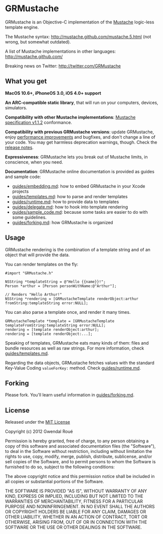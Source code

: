 GRMustache
==========

GRMustache is an Objective-C implementation of the [Mustache](http://mustache.github.com/) logic-less template engine.

The Mustache syntax: http://mustache.github.com/mustache.5.html (not wrong, but somewhat outdated).

A list of Mustache implementations in other languages: http://mustache.github.com/

Breaking news on Twitter: http://twitter.com/GRMustache


What you get
------------

**MacOS 10.6+, iPhoneOS 3.0, iOS 4.0+ support**

**An ARC-compatible static library**, that will run on your computers, devices, simulators.

**Compatibility with other Mustache implementations**: [Mustache specification v1.1.2](https://github.com/mustache/spec) conformance.
    
**Compatibility with previous GRMustache versions**: update GRMustache, enjoy [performance improvements](https://github.com/groue/GRMustacheBenchmark) and bugfixes, and don't change a line of your code. You may get harmless deprecation warnings, though. Check the [release notes](GRMustache/blob/master/RELEASE_NOTES.md).

**Expressiveness**: GRMustache lets you break out of Mustache limits, in conscience, when you need.

**Documentation**: GRMustache online documentation is provided as guides and sample code:

- [guides/embedding.md](GRMustache/blob/master/guides/embedding.md): how to embed GRMustache in your Xcode projects
- [guides/templates.md](GRMustache/blob/master/guides/templates.md): how to parse and render templates
- [guides/runtime.md](GRMustache/blob/master/guides/runtime.md): how to provide data to templates
- [guides/delegate.md](GRMustache/blob/master/guides/delegate.md): how to hook into template rendering
- [guides/sample_code.md](GRMustache/blob/master/guides/sample_code.md): because some tasks are easier to do with some guidelines.
- [guides/forking.md](GRMustache/blob/master/guides/forking.md): how GRMustache is organized

Usage
-----

GRMustache rendering is the combination of a template string and of an object that will provide the data.

You can render templates on the fly:

```objc
#import "GRMustache.h"

NSString *templateString = @"Hello {{name}}!";
Person *arthur = [Person personWithName:@"Arthur"];

// Renders "Hello Arthur!"
NSString *rendering = [GRMustacheTemplate renderObject:arthur fromString:templateString error:NULL];
```

You can also parse a template once, and render it many times.

```objc
GRMustacheTemplate *template = [GRMustacheTemplate templateFromString:templateString error:NULL];
rendering = [template renderObject:arthur];
rendering = [template renderObject:...];
```

Speaking of templates, GRMustache eats many kinds of them: files and bundle resources as well as raw strings. For more information, check [guides/templates.md](GRMustache/blob/master/guides/templates.md).

Regarding the data objects, GRMustache fetches values with the standard Key-Value Coding `valueForKey:` method. Check [guides/runtime.md](GRMustache/blob/master/guides/runtime.md).


Forking
-------

Please fork. You'll learn useful information in [guides/forking.md](GRMustache/blob/master/guides/forking.md).


License
-------

Released under the [MIT License](http://en.wikipedia.org/wiki/MIT_License)

Copyright (c) 2012 Gwendal Roué

Permission is hereby granted, free of charge, to any person obtaining a copy of this software and associated documentation files (the "Software"), to deal in the Software without restriction, including without limitation the rights to use, copy, modify, merge, publish, distribute, sublicense, and/or sell copies of the Software, and to permit persons to whom the Software is furnished to do so, subject to the following conditions:

The above copyright notice and this permission notice shall be included in all copies or substantial portions of the Software.

THE SOFTWARE IS PROVIDED "AS IS", WITHOUT WARRANTY OF ANY KIND, EXPRESS OR IMPLIED, INCLUDING BUT NOT LIMITED TO THE WARRANTIES OF MERCHANTABILITY, FITNESS FOR A PARTICULAR PURPOSE AND NONINFRINGEMENT. IN NO EVENT SHALL THE AUTHORS OR COPYRIGHT HOLDERS BE LIABLE FOR ANY CLAIM, DAMAGES OR OTHER LIABILITY, WHETHER IN AN ACTION OF CONTRACT, TORT OR OTHERWISE, ARISING FROM, OUT OF OR IN CONNECTION WITH THE SOFTWARE OR THE USE OR OTHER DEALINGS IN THE SOFTWARE.

